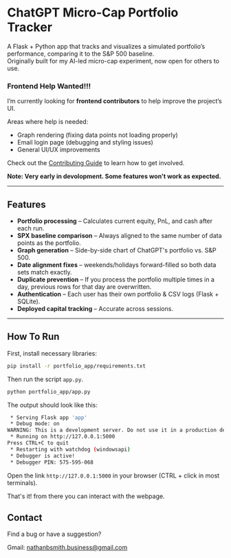 # ChatGPT Micro-Cap Portfolio Tracker

A Flask + Python app that tracks and visualizes a simulated portfolio’s performance, comparing it to the S&P 500 baseline.  
Originally built for my AI-led micro-cap experiment, now open for others to use.

### Frontend Help Wanted!!!

I’m currently looking for **frontend contributors** to help improve the project’s UI.  

Areas where help is needed:  
-  Graph rendering (fixing data points not loading properly)  
-  Email login page (debugging and styling issues)  
-  General UI/UX improvements  

Check out the [Contributing Guide](https://github.com/LuckyOne7777/ChatGPT-Portfolio-Overhaul/blob/main/CONTRIBUTING.md) to learn how to get involved.


**Note: Very early in devolopment. Some features won't work as expected.**

---

## Features
- **Portfolio processing** – Calculates current equity, PnL, and cash after each run.
- **SPX baseline comparison** – Always aligned to the same number of data points as the portfolio.
- **Graph generation** – Side-by-side chart of ChatGPT's portfolio vs. S&P 500.
- **Date alignment fixes** – weekends/holidays forward-filled so both data sets match exactly.
- **Duplicate prevention** – If you process the portfolio multiple times in a day, previous rows for that day are overwritten.
- **Authentication** – Each user has their own portfolio & CSV logs (Flask + SQLite).
- **Deployed capital tracking** – Accurate across sessions.

---

## How To Run
First, install necessary libraries:

```bash
pip install -r portfolio_app/requirements.txt
```

Then run the script `app.py`.

```bash
python portfolio_app/app.py
```

The output should look like this:
```bash
 * Serving Flask app 'app'
 * Debug mode: on
WARNING: This is a development server. Do not use it in a production deployment. Use a production WSGI server instead.
 * Running on http://127.0.0.1:5000
Press CTRL+C to quit
 * Restarting with watchdog (windowsapi)
 * Debugger is active!
 * Debugger PIN: 575-595-068
```

Open the link `http://127.0.0.1:5000` in your browser (CTRL + click in most terminals).

That's it! from there you can interact with the webpage.

## Contact

Find a bug or have a suggestion?

Gmail: nathanbsmith.business@gmail.com 





